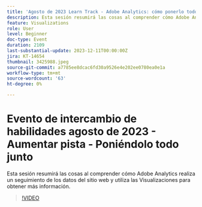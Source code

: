 ```yaml
---
title: 'Agosto de 2023 Learn Track - Adobe Analytics: cómo ponerlo todo junto'
description: Esta sesión resumirá las cosas al comprender cómo Adobe Analytics realiza un seguimiento de los datos del sitio web y utiliza las Visualizaciones para obtener más información.
feature: Visualizations
role: User
level: Beginner
doc-type: Event
duration: 2109
last-substantial-update: 2023-12-11T00:00:00Z
jira: KT-14654
thumbnail: 3425988.jpeg
source-git-commit: a7785ee8dcac6fd30a9526e4e202ee0780ea0e1a
workflow-type: tm+mt
source-wordcount: '63'
ht-degree: 0%

---
```



# Evento de intercambio de habilidades agosto de 2023 - Aumentar pista - Poniéndolo todo junto

Esta sesión resumirá las cosas al comprender cómo Adobe Analytics realiza un seguimiento de los datos del sitio web y utiliza las Visualizaciones para obtener más información.

>[!VIDEO](https://video.tv.adobe.com/v/3425988/?learn=on)
